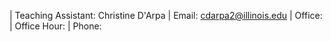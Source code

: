 | Teaching Assistant: Christine D'Arpa
| Email: cdarpa2@illinois.edu
| Office: 
| Office Hour: 
| Phone: 
